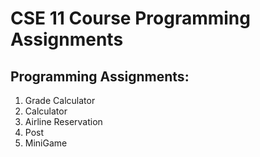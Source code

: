# CSE 11 Course Programming Assignments
## Programming Assignments:
1. Grade Calculator
2. Calculator
3. Airline Reservation
4. Post
5. MiniGame
